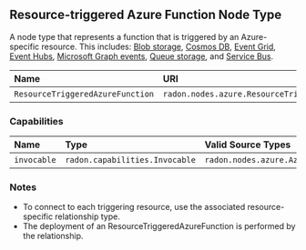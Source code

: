 ## Resource-triggered Azure Function Node Type

A node type that represents a function that is triggered by an Azure-specific resource. This includes:
[Blob storage](https://docs.microsoft.com/en-in/azure/azure-functions/functions-bindings-storage-blob), 
[Cosmos DB](https://docs.microsoft.com/en-in/azure/azure-functions/functions-bindings-documentdb),
[Event Grid](https://docs.microsoft.com/en-in/azure/azure-functions/functions-bindings-event-grid),
[Event Hubs](https://docs.microsoft.com/en-in/azure/azure-functions/functions-bindings-event-hubs),
[Microsoft Graph events](https://docs.microsoft.com/en-in/azure/azure-functions/functions-bindings-microsoft-graph), 
[Queue storage](https://docs.microsoft.com/en-in/azure/azure-functions/functions-bindings-storage-queue), and
[Service Bus](https://docs.microsoft.com/en-in/azure/azure-functions/functions-bindings-service-bus).

| Name | URI | Version | Derived From |
|:---- |:--- |:------- |:------------ |
| `ResourceTriggeredAzureFunction` | `radon.nodes.azure.ResourceTriggeredAzureFunction` | 1.0.0 | `radon.nodes.azure.AzureFunction` |

### Capabilities

| Name | Type | Valid Source Types | Occurrences |
|:---- |:---- |:------------------ |:----------- |
|`invocable`|`radon.capabilities.Invocable`| `radon.nodes.azure.AzureResource` | [1, 1]|

### Notes

* To connect to each triggering resource, use the associated resource-specific relationship type.
* The deployment of an ResourceTriggeredAzureFunction is performed by the relationship.
